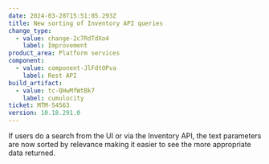 ```yaml
---
date: 2024-03-28T15:51:05.293Z
title: New sorting of Inventory API queries
change_type:
  - value: change-2c7RdTdXo4
    label: Improvement
product_area: Platform services
component:
  - value: component-JlFdtOPva
    label: Rest API
build_artifact:
  - value: tc-QHwMfWtBk7
    label: cumulocity
ticket: MTM-54563
version: 10.18.291.0
---
```

If users do a search from the UI or via the Inventory API, the text parameters are now sorted by relevance making it easier to see the more appropriate data returned.
